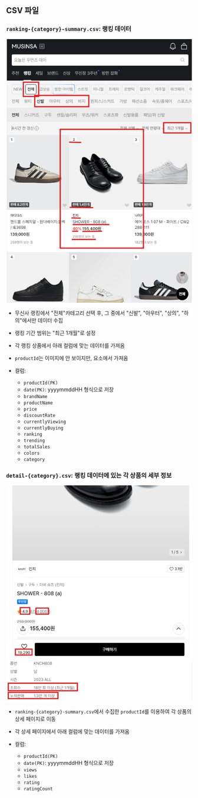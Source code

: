 ## CSV 파일

###  **`ranking-{category}-summary.csv`**: 랭킹 데이터

![ranking-example-img](../../docs/imgs/ranking-example.png)
- 무신사 랭킹에서 "전체"카테고리 선택 후, 그 중에서 "신발", "아우터", "상의", "하의"에서만 데이터 수집
-  랭킹 기간 범위는 "최근 1개월"로 설정
- 각 랭킹 상품에서 아래 컬럼에 맞는 데이터를 가져옴
- `productId`는 이미지에 안 보이지만, 요소에서 가져옴

- 컬럼:
  - `productId(PK)`
  - `date(PK)`: yyyymmddHH 형식으로 저장
  - `brandName`
  - `productName`
  - `price`
  - `discountRate`
  - `currentlyViewing`
  - `currentlyBuying`
  - `ranking`
  - `trending`
  - `totalSales`
  - `colors`
  - `category`
###  **`detail-{category}.csv`**: 랭킹 데이터에 있는 각 상품의 세부 정보

![detail-example-img1](../../docs/imgs/detail-example1.png)
![detail-example-img2](../../docs/imgs/detail-example2.png)
- `ranking-{category}-summary.csv`에서 수집한 `productId`를 이용하여 각 상품의 상세 페이지로 이동
- 각 상세 페이지에서 아래 컬럼에 맞는 데이터를 가져옴

- 컬럼:
  - `productId(PK)`
  - `date(PK)`: yyyymmddHH 형식으로 저장
  - `views`
  - `likes`
  - `rating`
  - `ratingCount`
